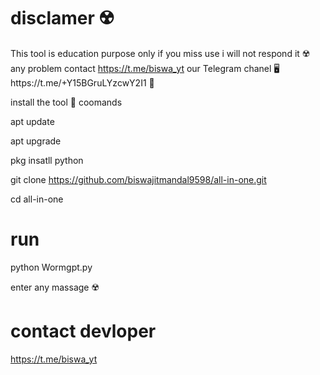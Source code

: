 # disclamer ☢️
This tool is education purpose only if you miss use i will not respond it ☢️
any problem contact https://t.me/biswa_yt 
our Telegram chanel 🖥️https://t.me/+Y15BGruLYzcwY2I1 🔫



  
 install the tool 🔫 coomands 

 apt update 




 apt upgrade 



 
 pkg insatll python 
 
 
 
 git clone https://github.com/biswajitmandal9598/all-in-one.git
 
 
 
 
 
 
  
  
  cd all-in-one
 # run 


 python Wormgpt.py 

 
 enter any massage ☢️






  # contact devloper     

 https://t.me/biswa_yt
 




